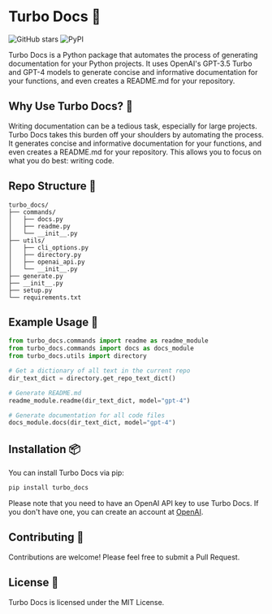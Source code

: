 # Turbo Docs 🚀

![GitHub stars](https://img.shields.io/github/stars/turbo_docs/turbo_docs?style=social)
![PyPI](https://img.shields.io/pypi/v/turbo_docs)

Turbo Docs is a Python package that automates the process of generating documentation for your Python projects. It uses OpenAI's GPT-3.5 Turbo and GPT-4 models to generate concise and informative documentation for your functions, and even creates a README.md for your repository.

## Why Use Turbo Docs? 🎯

Writing documentation can be a tedious task, especially for large projects. Turbo Docs takes this burden off your shoulders by automating the process. It generates concise and informative documentation for your functions, and even creates a README.md for your repository. This allows you to focus on what you do best: writing code.

## Repo Structure 🌳

```
turbo_docs/
├── commands/
│   ├── docs.py
│   ├── readme.py
│   └── __init__.py
├── utils/
│   ├── cli_options.py
│   ├── directory.py
│   ├── openai_api.py
│   └── __init__.py
├── generate.py
├── __init__.py
├── setup.py
└── requirements.txt
```

## Example Usage 📖

```python
from turbo_docs.commands import readme as readme_module
from turbo_docs.commands import docs as docs_module
from turbo_docs.utils import directory

# Get a dictionary of all text in the current repo
dir_text_dict = directory.get_repo_text_dict()

# Generate README.md
readme_module.readme(dir_text_dict, model="gpt-4")

# Generate documentation for all code files
docs_module.docs(dir_text_dict, model="gpt-4")
```

## Installation 📦

You can install Turbo Docs via pip:

```bash
pip install turbo_docs
```

Please note that you need to have an OpenAI API key to use Turbo Docs. If you don't have one, you can create an account at [OpenAI](https://platform.openai.com/overview).

## Contributing 🤝

Contributions are welcome! Please feel free to submit a Pull Request.

## License 📄

Turbo Docs is licensed under the MIT License.